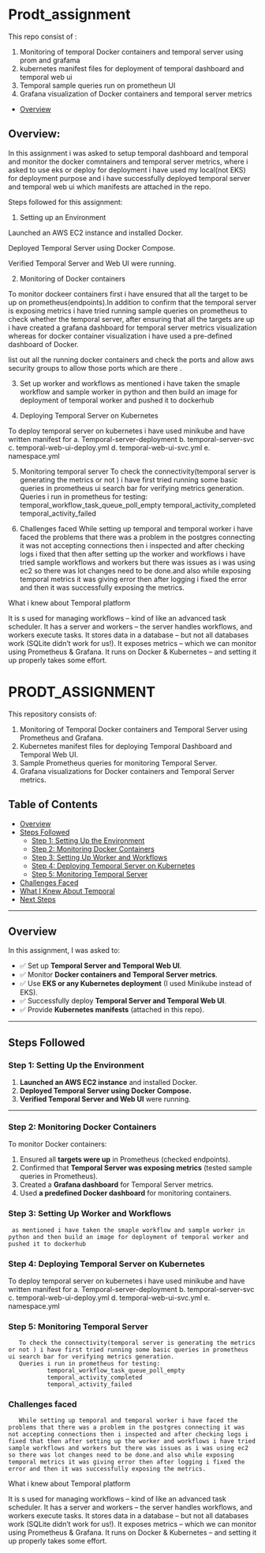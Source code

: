# Prodt_assignment
This repo consist of :
1. Monitoring of temporal Docker containers and temporal server using prom and grafama
2. kubernetes manifest files for deployment of temporal dashboard and temporal web ui
3. Temporal sample queries run on prometheun UI
4. Grafana visualization of Docker containers and temporal server metrics


- [Overview](#overview)

## Overview:

In this assignment i was asked to setup temporal dashboard and temporal and monitor the docker comntainers and temporal server metrics, where i asked to use eks or deploy for deployment i have used my local(not EKS) for deployment purpose and i have successfully deployed temporal server and temporal web ui which manifests are attached in the repo.


Steps followed for this assignment:

1. Setting up an Environment 

Launched an AWS EC2 instance and installed Docker.

Deployed Temporal Server using Docker Compose.

Verified Temporal Server and Web UI were running.



2. Monitoring of Docker containers

To monitor dockeer containers first i have ensured that all the target to be up on prometheus(endpoints).In addition to confirm that the temporal server is exposing metrics i have tried running sample queries on prometheus to check whether the temporal server, after ensuring that all the targets are up i have created a grafana dashboard for temporal server metrics visualization whereas for docker container visualization i have used a pre-defined dashboard of Docker.

list out all the running docker containers and check the ports and allow aws security groups to allow those ports which are there .


3. Set up worker and workflows
     as mentioned i have taken the smaple workflow and sample worker in python and then build an image for deployment of temporal worker and pushed it to dockerhub

4. Deploying Temporal Server on Kubernetes

To deploy temporal server on kubernetes i have used minikube and have written manifest for 
  a. Temporal-server-deployment
  b. temporal-server-svc
  c. temporal-web-ui-deploy.yml
  d. temporal-web-ui-svc.yml
  e. namespace.yml


5. Monitoring temporal server
       To check the connectivity(temporal server is generating the metrics or not ) i have first tried running some basic queries in prometheus ui search bar for verifying metrics generation.
       Queries i run in prometheus for testing:
               temporal_workflow_task_queue_poll_empty
               temporal_activity_completed
               temporal_activity_failed



6. Challenges faced
       While setting up temporal and temporal worker i have faced the problems that there was a problem in the postgres connecting it was not accepting connections then i inspected and after checking logs i fixed that then after setting up the worker and workflows i have tried sample workflows and workers but there was issues as i was using ec2 so there was lot changes need to be done.and also while exposing temporal metrics it was giving error then after logging i fixed the error and then it was successfully exposing the metrics.


What i knew about Temporal platform

It is s used for managing workflows – kind of like an advanced task scheduler.
It has a server and workers – the server handles workflows, and workers execute tasks.
It stores data in a database – but not all databases work (SQLite didn’t work for us!).
It exposes metrics – which we can monitor using Prometheus & Grafana.
It runs on Docker & Kubernetes – and setting it up properly takes some effort.





# PRODT_ASSIGNMENT  

This repository consists of:  
1. Monitoring of Temporal Docker containers and Temporal Server using Prometheus and Grafana.  
2. Kubernetes manifest files for deploying Temporal Dashboard and Temporal Web UI.  
3. Sample Prometheus queries for monitoring Temporal Server.  
4. Grafana visualizations for Docker containers and Temporal Server metrics.  

## Table of Contents  
- [Overview](#overview)  
- [Steps Followed](#steps-followed)  
  - [Step 1: Setting Up the Environment](#step-1-setting-up-the-environment)  
  - [Step 2: Monitoring Docker Containers](#step-2-monitoring-docker-containers)  
  - [Step 3: Setting Up Worker and Workflows](#step-3-setting-up-worker-and-workflows)  
  - [Step 4: Deploying Temporal Server on Kubernetes](#step-4-deploying-temporal-server-on-kubernetes)  
  - [Step 5: Monitoring Temporal Server](#step-5-monitoring-temporal-server)  
- [Challenges Faced](#challenges-faced)  
- [What I Knew About Temporal](#what-i-knew-about-temporal)  
- [Next Steps](#next-steps)  

---

## Overview  

In this assignment, I was asked to:  
- ✅ Set up **Temporal Server and Temporal Web UI**.  
- ✅ Monitor **Docker containers and Temporal Server metrics**.  
- ✅ Use **EKS or any Kubernetes deployment** (I used Minikube instead of EKS).  
- ✅ Successfully deploy **Temporal Server and Temporal Web UI**.  
- ✅ Provide **Kubernetes manifests** (attached in this repo).  

---

## Steps Followed  

### Step 1: Setting Up the Environment  

1. **Launched an AWS EC2 instance** and installed Docker.  
2. **Deployed Temporal Server using Docker Compose.**  
3. **Verified Temporal Server and Web UI** were running.  

---

### Step 2: Monitoring Docker Containers  

To monitor Docker containers:  
1. Ensured all **targets were up** in Prometheus (checked endpoints).  
2. Confirmed that **Temporal Server was exposing metrics** (tested sample queries in Prometheus).  
3. Created a **Grafana dashboard** for Temporal Server metrics.  
4. Used **a predefined Docker dashboard** for monitoring containers.  

### Step 3: Setting Up Worker and Workflows
     
     as mentioned i have taken the smaple workflow and sample worker in python and then build an image for deployment of temporal worker and pushed it to dockerhub

### Step 4: Deploying Temporal Server on Kubernetes

To deploy temporal server on kubernetes i have used minikube and have written manifest for 
  a. Temporal-server-deployment
  b. temporal-server-svc
  c. temporal-web-ui-deploy.yml
  d. temporal-web-ui-svc.yml
  e. namespace.yml


### Step 5: Monitoring Temporal Server
       To check the connectivity(temporal server is generating the metrics or not ) i have first tried running some basic queries in prometheus ui search bar for verifying metrics generation.
       Queries i run in prometheus for testing:
               temporal_workflow_task_queue_poll_empty
               temporal_activity_completed
               temporal_activity_failed



### Challenges faced
       While setting up temporal and temporal worker i have faced the problems that there was a problem in the postgres connecting it was not accepting connections then i inspected and after checking logs i fixed that then after setting up the worker and workflows i have tried sample workflows and workers but there was issues as i was using ec2 so there was lot changes need to be done.and also while exposing temporal metrics it was giving error then after logging i fixed the error and then it was successfully exposing the metrics.


What i knew about Temporal platform

It is s used for managing workflows – kind of like an advanced task scheduler.
It has a server and workers – the server handles workflows, and workers execute tasks.
It stores data in a database – but not all databases work (SQLite didn’t work for us!).
It exposes metrics – which we can monitor using Prometheus & Grafana.
It runs on Docker & Kubernetes – and setting it up properly takes some effort.  

